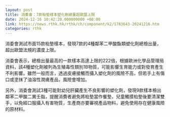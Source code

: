 ```yaml
---
layout: post
title: 消委會：7款枱墊樣本塑化劑總量超歐盟上限
date: 2024-12-16 10:42:28.000000000 +08:00
link: https://news.rthk.hk/rthk/ch/component/k2/1783643-20241216.htm
categories: rthk
---
```


消委會測試市面15款枱墊樣本，發現7款的4種鄰苯二甲酸酯類塑化劑總檢出量，超出歐盟法規的濃度上限。

消委會表示，總檢出量最高的一款樣本高達上限的222倍，根據歐洲化學品管理局資料，該4種塑化劑被列為生殖毒性類別1B物質，可能影響生育能力或對發育產生不利影響。雖然一般而言，透過皮膚接觸而攝入塑化劑的風險不高，但若手上有傷口或塗抹了油溶性潤膚產品，風險會增加。

另外，消委會測試3種可能對幼兒肝臟產生不良影響的塑化劑，發現9款樣本檢出鄰苯二甲酸二異壬脂，提醒消費者避免將枱墊當作餐墊，兒童觸摸枱墊後要清潔雙手，以免經口服攝入有害物質，生產商亦要審視產品物料，避免使用存在健康風險的原材料。
